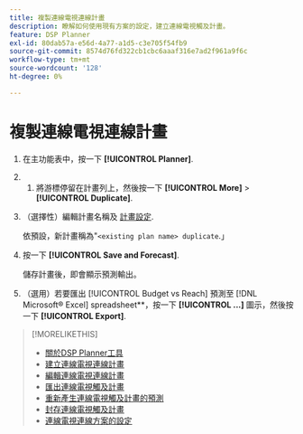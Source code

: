 ```yaml
---
title: 複製連線電視連線計畫
description: 瞭解如何使用現有方案的設定，建立連線電視觸及計畫。
feature: DSP Planner
exl-id: 80dab57a-e56d-4a77-a1d5-c3e705f54fb9
source-git-commit: 8574d76fd322cb1cbc6aaaf316e7ad2f961a9f6c
workflow-type: tm+mt
source-wordcount: '128'
ht-degree: 0%

---
```


# 複製連線電視連線計畫

1. 在主功能表中，按一下 **[!UICONTROL Planner]**.

1. 
   1. 將游標停留在計畫列上，然後按一下 **[!UICONTROL More]** > **[!UICONTROL Duplicate]**.

1. （選擇性）編輯計畫名稱及 [計畫設定](planner-settings.md).

   依預設，新計畫稱為&quot;`<existing plan name> duplicate`.」

1. 按一下 **[!UICONTROL Save and Forecast]**.

   儲存計畫後，即會顯示預測輸出。

1. （選用）若要匯出 [!UICONTROL Budget vs Reach] 預測至 [!DNL Microsoft® Excel] spreadsheet**，按一下 **[!UICONTROL ...]** 圖示，然後按一下 **[!UICONTROL Export]**.

>[!MORELIKETHIS]
>
>* [關於DSP Planner工具](planner-about.md)
>* [建立連線電視連線計畫](planner-create.md)
>* [編輯連線電視連線計畫](planner-edit.md)
>* [匯出連線電視觸及計畫](planner-export.md)
>* [重新產生連線電視觸及計畫的預測](planner-forecast.md)
>* [封存連線電視觸及計畫](planner-archive.md)
>* [連線電視連線方案的設定](planner-settings.md)

